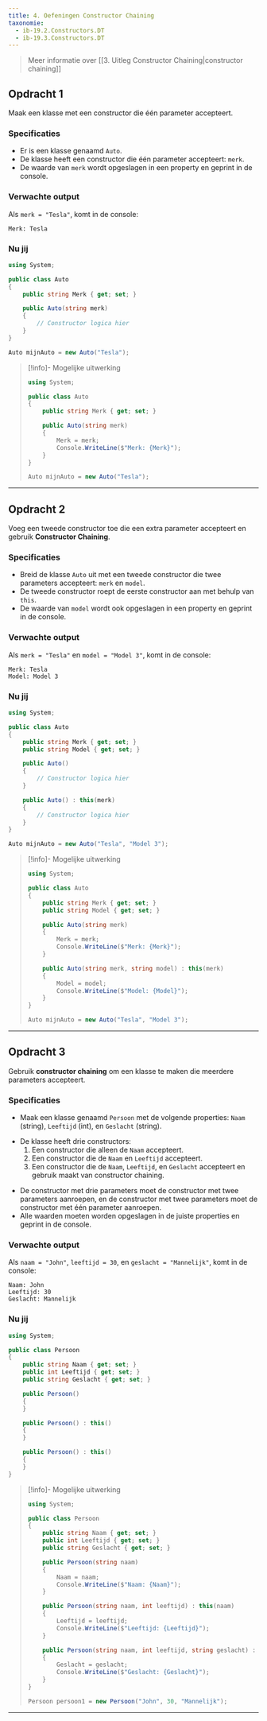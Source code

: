 ```yaml
---
title: 4. Oefeningen Constructor Chaining
taxonomie:
  - ib-19.2.Constructors.DT
  - ib-19.3.Constructors.DT
---
```


> Meer informatie over [[3. Uitleg Constructor Chaining|constructor chaining]]

## Opdracht 1
Maak een klasse met een constructor die één parameter accepteert.

### Specificaties
- Er is een klasse genaamd `Auto`.
- De klasse heeft een constructor die één parameter accepteert: `merk`.
- De waarde van `merk` wordt opgeslagen in een property en geprint in de console.

### Verwachte output
Als `merk = "Tesla"`, komt in de console:
```
Merk: Tesla
```

### Nu jij
``` csharp runner
using System;

public class Auto  
{  
    public string Merk { get; set; }  

    public Auto(string merk)  
    {  
        // Constructor logica hier  
    }  
}

Auto mijnAuto = new Auto("Tesla");  

``` 

> [!info]- Mogelijke uitwerking
> ``` csharp
> using System;  
> 
> public class Auto  
> {  
>     public string Merk { get; set; }  
> 
>     public Auto(string merk)  
>     {  
>         Merk = merk;  
>         Console.WriteLine($"Merk: {Merk}");  
>     }  
> }  
> 
> Auto mijnAuto = new Auto("Tesla");  
> ```

---

## Opdracht 2
Voeg een tweede constructor toe die een extra parameter accepteert en gebruik **Constructor Chaining**.

### Specificaties
- Breid de klasse `Auto` uit met een tweede constructor die twee parameters accepteert: `merk` en `model`.
- De tweede constructor roept de eerste constructor aan met behulp van `this`.
- De waarde van `model` wordt ook opgeslagen in een property en geprint in de console.

### Verwachte output
Als `merk = "Tesla"` en `model = "Model 3"`, komt in de console:
```
Merk: Tesla  
Model: Model 3  
```

### Nu jij
``` csharp runner
using System;

public class Auto  
{  
    public string Merk { get; set; }  
    public string Model { get; set; }  

    public Auto()  
    {  
        // Constructor logica hier  
    }  

    public Auto() : this(merk)  
    {  
        // Constructor logica hier  
    }  
}

Auto mijnAuto = new Auto("Tesla", "Model 3");  
``` 

> [!info]- Mogelijke uitwerking
> ``` csharp
> using System;  
> 
> public class Auto  
> {  
>     public string Merk { get; set; }  
>     public string Model { get; set; }  
> 
>     public Auto(string merk)  
>     {  
>         Merk = merk;  
>         Console.WriteLine($"Merk: {Merk}");  
>     }  
> 
>     public Auto(string merk, string model) : this(merk)  
>     {  
>         Model = model;  
>         Console.WriteLine($"Model: {Model}");  
>     }  
> }  
>
> Auto mijnAuto = new Auto("Tesla", "Model 3"); 
> ```

---

## Opdracht 3
Gebruik **constructor chaining** om een klasse te maken die meerdere parameters accepteert.

### Specificaties
- Maak een klasse genaamd `Persoon` met de volgende properties: `Naam` (string), `Leeftijd` (int), en `Geslacht` (string).
* De klasse heeft drie constructors:
	1. Een constructor die alleen de `Naam` accepteert.
	2. Een constructor die de `Naam` en `Leeftijd` accepteert.
	3. Een constructor die de `Naam`, `Leeftijd`, en `Geslacht` accepteert en gebruik maakt van constructor chaining.
- De constructor met drie parameters moet de constructor met twee parameters aanroepen, en de constructor met twee parameters moet de constructor met één parameter aanroepen.
- Alle waarden moeten worden opgeslagen in de juiste properties en geprint in de console.

### Verwachte output
Als `naam = "John"`, `leeftijd = 30`, en `geslacht = "Mannelijk"`, komt in de console:
```
Naam: John
Leeftijd: 30
Geslacht: Mannelijk
```

### Nu jij
``` csharp runner
using System;

public class Persoon  
{  
    public string Naam { get; set; }  
    public int Leeftijd { get; set; }  
    public string Geslacht { get; set; }  

    public Persoon()  
    {  
    }  

    public Persoon() : this()  
    {  
    }  

    public Persoon() : this()  
    {  
    }  
}
``` 

> [!info]- Mogelijke uitwerking
> ``` csharp
> using System;
> 
> public class Persoon  
> {  
>     public string Naam { get; set; }  
>     public int Leeftijd { get; set; }  
>     public string Geslacht { get; set; }  
> 
>     public Persoon(string naam)  
>     {  
>         Naam = naam;  
>         Console.WriteLine($"Naam: {Naam}");  
>     }  
> 
>     public Persoon(string naam, int leeftijd) : this(naam)  
>     {  
>         Leeftijd = leeftijd; 
>         Console.WriteLine($"Leeftijd: {Leeftijd}");  
>     }  
> 
>     public Persoon(string naam, int leeftijd, string geslacht) : this(naam, leeftijd)  
>     {  
>         Geslacht = geslacht;  
>         Console.WriteLine($"Geslacht: {Geslacht}");  
>     }  
> }
> 
> Persoon persoon1 = new Persoon("John", 30, "Mannelijk");
> ```

---
